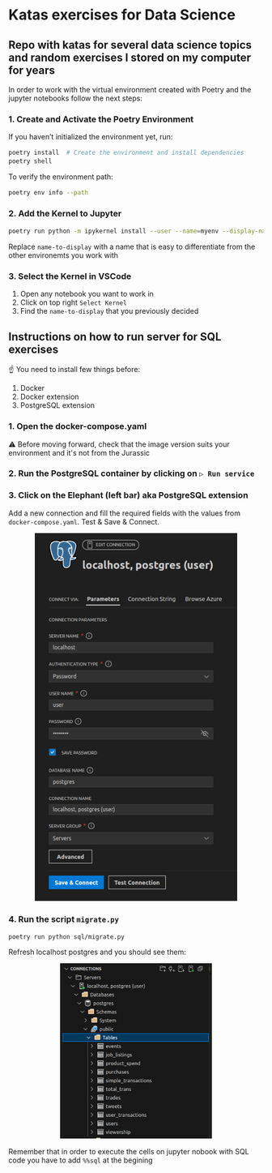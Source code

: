 # Katas exercises for Data Science

## Repo with katas for several data science topics and random exercises I stored on my computer for years

In order to work with the virtual environment created with Poetry and the jupyter notebooks follow the next steps:


### 1. Create and Activate the Poetry Environment
If you haven’t initialized the environment yet, run:

```sh
poetry install  # Create the environment and install dependencies
poetry shell
```

To verify the environment path:

```sh
poetry env info --path
```

### 2. Add the Kernel to Jupyter

```sh
poetry run python -m ipykernel install --user --name=myenv --display-name"name-to-display"
```
Replace `name-to-display` with a name that is easy to differentiate from the other environemts you work with

###  3. Select the Kernel in VSCode
1. Open any notebook you want to work in
2. Click on top right `Select Kernel`
3. Find the `name-to-display` that you previously decided


## Instructions on how to run server for SQL exercises

☝️ You need to install few things before:
   1. Docker
   2. Docker extension
   3. PostgreSQL extension

### 1. Open the docker-compose.yaml

   ⚠️ Before moving forward, check that the image version suits your environment and it's not from the Jurassic

### 2. Run the PostgreSQL container by clicking on `▷ Run service`
### 3. Click on the Elephant (left bar) aka PostgreSQL extension 
   
Add a new connection and fill the required fields with the values from `docker-compose.yaml`. Test & Save & Connect.

   <p align="center">
  <img src="sql/imgs/connect-to-server.png" alt="SQL connect server" width="400" />
</p>

### 4. Run the script `migrate.py`

```
poetry run python sql/migrate.py
```
Refresh localhost postgres and you should see them:


   <p align="center">
  <img src="sql/imgs/postgres-tables.png" alt="SQL tables" width="300" />
</p>

Remember that in order to execute the cells on jupyter nobook with SQL code you have to add ```%%sql``` at the begining



